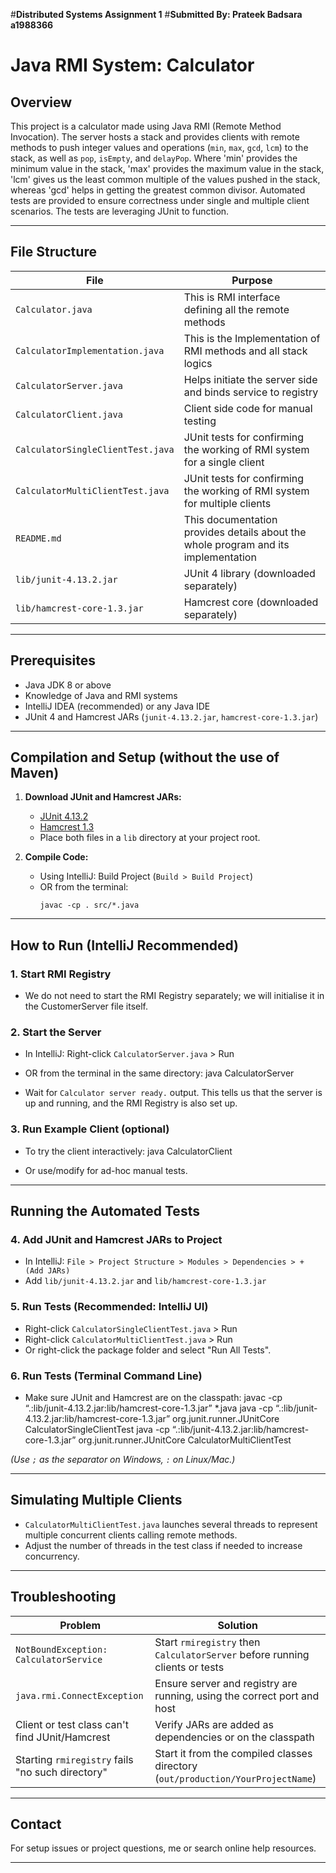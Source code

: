 #**Distributed Systems Assignment 1**
#**Submitted By: Prateek Badsara a1988366**
# Java RMI System: Calculator

## Overview

This project is a calculator made using Java RMI (Remote Method Invocation). The server hosts a stack and provides clients with remote methods to push integer values and operations (`min`, `max`, `gcd`, `lcm`) to the stack, as well as `pop`, `isEmpty`, and `delayPop`. Where 'min' provides the minimum value in the stack, 'max' provides the maximum value in the stack, 'lcm' gives us the least common multiple of the values pushed in the stack, whereas 'gcd' helps in getting the greatest common divisor. 
Automated tests are provided to ensure correctness under single and multiple client scenarios. The tests are leveraging JUnit to function. 

---

## File Structure

| File                          | Purpose                                            |
|-------------------------------|----------------------------------------------------|
| `Calculator.java`             | This is RMI interface defining all the remote methods              |
| `CalculatorImplementation.java`| This is the Implementation of RMI methods and all stack logics      |
| `CalculatorServer.java`       | Helps initiate the server side and binds service to registry    |
| `CalculatorClient.java`       | Client side code for manual testing       |
| `CalculatorSingleClientTest.java` | JUnit tests for confirming the working of RMI system for a single client            |
| `CalculatorMultiClientTest.java`  | JUnit tests for confirming the working of RMI system for multiple clients   |
| `README.md`                   | This documentation provides details about the whole program and its implementation                |
| `lib/junit-4.13.2.jar`        | JUnit 4 library (downloaded separately)            |
| `lib/hamcrest-core-1.3.jar`   | Hamcrest core (downloaded separately)             |

---

## Prerequisites

- Java JDK 8 or above
- Knowledge of Java and RMI systems
- IntelliJ IDEA (recommended) or any Java IDE
- JUnit 4 and Hamcrest JARs (`junit-4.13.2.jar`, `hamcrest-core-1.3.jar`)

---

## Compilation and Setup (without the use of Maven)

1. **Download JUnit and Hamcrest JARs:**
   - [JUnit 4.13.2](https://repo1.maven.org/maven2/junit/junit/4.13.2/junit-4.13.2.jar)
   - [Hamcrest 1.3](https://repo1.maven.org/maven2/org/hamcrest/hamcrest-core/1.3/hamcrest-core-1.3.jar)
   - Place both files in a `lib` directory at your project root.

2. **Compile Code:**
   - Using IntelliJ: Build Project (`Build > Build Project`)
   - OR from the terminal:
     ```
     javac -cp . src/*.java
     ```

---

## How to Run (IntelliJ Recommended)

### 1. **Start RMI Registry**

- We do not need to start the RMI Registry separately; we will initialise it in the CustomerServer file itself.

### 2. **Start the Server**

- In IntelliJ: Right-click `CalculatorServer.java` > Run

- OR from the terminal in the same directory:
java CalculatorServer

- Wait for `Calculator server ready.` output. This tells us that the server is up and running, and the RMI Registry is also set up. 

### 3. **Run Example Client (optional)**
- To try the client interactively:
java CalculatorClient

- Or use/modify for ad-hoc manual tests.

---

## Running the Automated Tests

### 4. **Add JUnit and Hamcrest JARs to Project**

- In IntelliJ: `File > Project Structure > Modules > Dependencies > + (Add JARs)`
- Add `lib/junit-4.13.2.jar` and `lib/hamcrest-core-1.3.jar`

### 5. **Run Tests (Recommended: IntelliJ UI)**

- Right-click `CalculatorSingleClientTest.java` > Run
- Right-click `CalculatorMultiClientTest.java` > Run
- Or right-click the package folder and select "Run All Tests".

### 6. **Run Tests (Terminal Command Line)**

- Make sure JUnit and Hamcrest are on the classpath:
javac -cp “.:lib/junit-4.13.2.jar:lib/hamcrest-core-1.3.jar” *.java java -cp “.:lib/junit-4.13.2.jar:lib/hamcrest-core-1.3.jar” org.junit.runner.JUnitCore CalculatorSingleClientTest java -cp “.:lib/junit-4.13.2.jar:lib/hamcrest-core-1.3.jar” org.junit.runner.JUnitCore CalculatorMultiClientTest

*(Use `;` as the separator on Windows, `:` on Linux/Mac.)*

---

## Simulating Multiple Clients

- `CalculatorMultiClientTest.java` launches several threads to represent multiple concurrent clients calling remote methods.  
- Adjust the number of threads in the test class if needed to increase concurrency.

---

## Troubleshooting

| Problem                                         | Solution                                                                               |
|-------------------------------------------------|----------------------------------------------------------------------------------------|
| `NotBoundException: CalculatorService`           | Start `rmiregistry` then `CalculatorServer` before running clients or tests            |
| `java.rmi.ConnectException`                      | Ensure server and registry are running, using the correct port and host                |
| Client or test class can't find JUnit/Hamcrest   | Verify JARs are added as dependencies or on the classpath                              |
| Starting `rmiregistry` fails "no such directory" | Start it from the compiled classes directory (`out/production/YourProjectName`)        |


---

## Contact

For setup issues or project questions, me or search online help resources.

---
